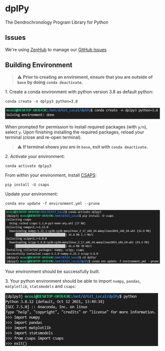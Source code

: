 # dplPy
The Dendrochronology Program Library for Python

## Issues

We're using [ZenHub](https://app.zenhub.com/workspaces/opendendro-60ec698d8790d700171ceee8/board?repos=385244315) to manage our [GitHub Issues](https://github.com/opendendro/dplpy/issues)

## Building Environment

> :warning: **Prior to creating an enviroment, ensure that you are outside of `base` by doing `conda deactivate`.**

1\. Create a conda environment with python version 3.8 as default python:

```
conda create -n dplpy3 python=3.8
```

![env_1](docs/assets/env_1.png)

When prompted for permission to install required packages (with `y/n`), select `y`. Upon finishing installing the required packages, reload your terminal (close and re-open terminal).

> :warning: **If terminal shows you are in `base`, exit with `conda deactivate`.**

2\. Activate your environment:

```
conda activate dplpy3
```

From within your environment, install [CSAPS](https://pypi.org/project/csaps/#description):

```
pip install -U csaps
```

Update your environment:

```
conda env update -f environment.yml --prune
```

![env_2](docs/assets/env_2.png)

Your environment should be successfully built.

3\. Your python environment should be able to import `numpy`, `pandas`, `matplotlib`, `statsmodels` and `csaps`:

![env_3](docs/assets/env_3.png)